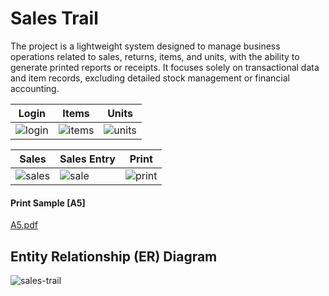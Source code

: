 # Sales Trail
The project is a lightweight system designed to manage business operations related to sales, returns, items, and units, with the ability to generate printed reports or receipts. It focuses solely on transactional data and item records, excluding detailed stock management or financial accounting.

| Login | Items | Units |
|-|-|-|
|![login](https://github.com/user-attachments/assets/28b4a86e-b153-43ad-8a38-90e68278e44b)|![items](https://github.com/user-attachments/assets/b319aded-b537-4b4b-846b-2a748bc02d4f)|![units](https://github.com/user-attachments/assets/7dee0cf3-c6cf-410d-976f-57cc42c7fdc4)


| Sales | Sales Entry | Print |
|-|-|-|
|![sales](https://github.com/user-attachments/assets/e2ba3da5-a7d9-4411-995d-569fba444831)|![sale](https://github.com/user-attachments/assets/6ce2b8ff-0701-40b6-9aea-250b438961cf)|![print](https://github.com/user-attachments/assets/fc370424-70ea-446d-82f1-da24f5b8eb70)|

#### Print Sample [A5]
[A5.pdf](https://github.com/user-attachments/files/18176696/output.pdf)

## Entity Relationship (ER) Diagram
![sales-trail](https://github.com/user-attachments/assets/8ab48385-d237-4655-8425-7d68f3eecbb2)
